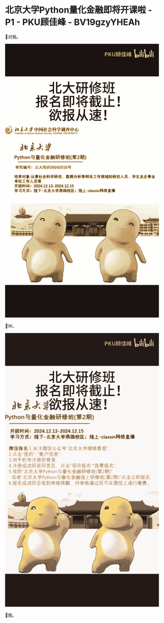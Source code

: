 # 北京大学Python量化金融即将开课啦 - P1 - PKU顾佳峰 - BV19gzyYHEAh

🎼对我。

![](img/d30f94d561dac5342ed09786306d3ee5_1.png)

🎼W。

![](img/d30f94d561dac5342ed09786306d3ee5_3.png)

🎼我。
